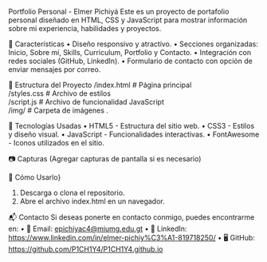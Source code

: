 Portfolio Personal - Elmer Pichiyá
Este es un proyecto de portafolio personal diseñado en HTML, CSS y JavaScript para mostrar información sobre mi experiencia, habilidades y proyectos.

📌 Características
•	Diseño responsivo y atractivo.
•	Secciones organizadas: Inicio, Sobre mí, Skills, Curriculum, Portfolio y Contacto.
•	Integración con redes sociales (GitHub, LinkedIn).
•	Formulario de contacto con opción de enviar mensajes por correo.

📁 Estructura del Proyecto
/index.html          	# Página principal  
/styles.css         	# Archivo de estilos  
/script.js         	# Archivo de funcionalidad JavaScript  
/img/              	# Carpeta de imágenes .

🚀 Tecnologías Usadas
•	HTML5 - Estructura del sitio web.
•	CSS3 - Estilos y diseño visual.
•	JavaScript - Funcionalidades interactivas.
•	FontAwesome - Iconos utilizados en el sitio.

📷 Capturas
(Agregar capturas de pantalla si es necesario)

📌 Cómo Usarlo}
1.	Descarga o clona el repositorio.
2.	Abre el archivo index.html en un navegador.
   
📬 Contacto
Si deseas ponerte en contacto conmigo, puedes encontrarme en:
•	📧 Email: epichiyac4@miumg.edu.gt
•	🔗 LinkedIn: https://www.linkedin.com/in/elmer-pichiy%C3%A1-819718250/
•	🖥️ GitHub: https://github.com/P1CH1Y4/P1CH1Y4.github.io
